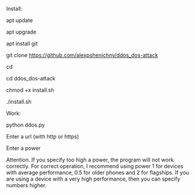 Install:



apt update

apt upgrade

apt install git

git clone https://github.com/alexpshenichny/ddos_dos-attack

cd

cd ddos_dos-attack

chmod +x install.sh

./install.sh





Work:



python ddos.py

Enter a url (with http or https)

Enter a power

Attention. If you specify too high a power, the program will not work correctly. 
For correct operation, 
I recommend using power 1 for devices with average performance, 0.5 for older phones and 2 for flagships. 
If you are using a device with a very high performance, then you can specify numbers higher.
